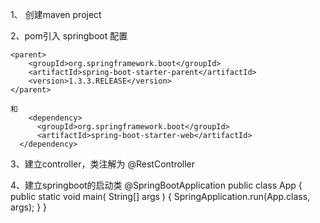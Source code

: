 1、 创建maven project

2、pom引入 springboot 配置

	<parent>
		<groupId>org.springframework.boot</groupId>
		<artifactId>spring-boot-starter-parent</artifactId>
		<version>1.3.3.RELEASE</version>
	</parent>
	
	和
		<dependency>
          <groupId>org.springframework.boot</groupId>
          <artifactId>spring-boot-starter-web</artifactId>
      </dependency>
      
 3、建立controller，类注解为 @RestController
 
 4、建立springboot的启动类
 @SpringBootApplication 
public class App 
{
    public static void main( String[] args )
    {
       SpringApplication.run(App.class, args);
    }
}
 
	
